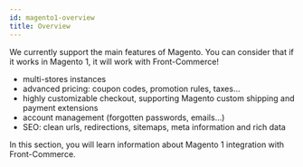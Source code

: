 ```yaml
---
id: magento1-overview
title: Overview
---
```


We currently support the main features of Magento. You can consider that if it works in Magento 1, it will work with Front-Commerce!
- multi-stores instances
- advanced pricing: coupon codes, promotion rules, taxes…
- highly customizable checkout, supporting Magento custom shipping and payment extensions
- account management (forgotten passwords, emails…)
- SEO: clean urls, redirections, sitemaps, meta information and rich data

In this section, you will learn information about Magento 1 integration with Front-Commerce.

